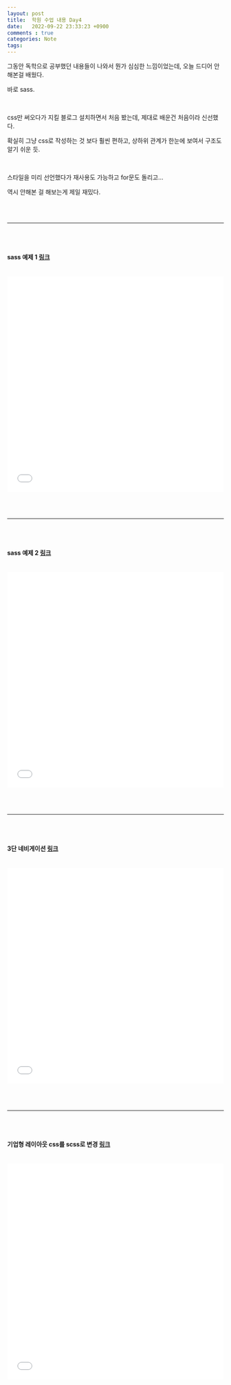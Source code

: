 ```yaml
---
layout: post
title:  학원 수업 내용 Day4
date:   2022-09-22 23:33:23 +0900
comments : true
categories: Note
tags: 
---
```



그동안 독학으로 공부했던 내용들이 나와서 뭔가 심심한 느낌이었는데, 오늘 드디어 안해본걸 배웠다.

바로 sass.

<br>

css만 써오다가 지킬 블로그 설치하면서 처음 봤는데, 제대로 배운건 처음이라 신선했다.

확실히 그냥 css로 작성하는 것 보다 훨씬 편하고, 상하위 관계가 한눈에 보여서 구조도 알기 쉬운 듯.

<br>

스타일을 미리 선언했다가 재사용도 가능하고 for문도 돌리고...

역시 안해본 걸 해보는게 제일 재밌다.

<br><br>
<hr>
<br><br>

#### sass 예제 1 [링크](/d-code-lab/220922/sass1/)

<br>

<iframe src='/d-code-lab/220922/sass1/' frameborder='0' width='100%' height='500px'></iframe>

<br><br>
<hr>
<br><br>

#### sass 예제 2 [링크](/d-code-lab/220922/sass2_font_btn/)

<br>

<iframe src='/d-code-lab/220922/sass2_font_btn/' frameborder='0' width='100%' height='500px'></iframe>

<br><br>
<hr>
<br><br>

#### 3단 네비게이션 [링크](/d-code-lab/220922/nav_practice1/)

<br>

<iframe src='/d-code-lab/220922/nav_practice1/' frameborder='0' width='100%' height='500px'></iframe>

<br><br>
<hr>
<br><br>

#### 기업형 레이아웃 css를 scss로 변경 [링크](/d-code-lab/220922/layout_practice/)

<br>

<iframe src='/d-code-lab/220922/layout_practice/' frameborder='0' width='100%' height='500px'></iframe>

<br><br>